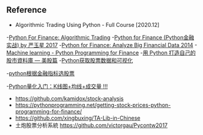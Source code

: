 ## Reference 
- Algorithmic Trading Using Python - Full Course [2020.12]

-[Python For Finance: Algorithmic Trading]()
-[Python for Finance (Python金融实战) by 严玉星 2017](https://book.douban.com/subject/27076214/)
-[Python for Finance: Analyze Big Financial Data 2014]()
-[Machine learning - Python Programming for Finance](https://www.youtube.com/watch?v=W4kqEvGI4Lg)
-[用 Python 打造自己的股市資料庫 — 美股篇](https://medium.com/ai%E8%82%A1%E4%BB%94/%E7%94%A8-python-%E6%89%93%E9%80%A0%E8%87%AA%E5%B7%B1%E7%9A%84%E8%82%A1%E5%B8%82%E8%B3%87%E6%96%99%E5%BA%AB-%E7%BE%8E%E8%82%A1%E7%AF%87-e3e896659fd6)
-[Python获取股票数据和可视化](https://zhuanlan.zhihu.com/p/54299970)

-[python根据金融指标选股票](https://www.youtube.com/watch?v=R3h8rJsQHaw)

-[Python量化入门：K线图+均线+成交量 !!!](https://zhuanlan.zhihu.com/p/54583899) 


- https://github.com/kamidox/stock-analysis
- https://pythonprogramming.net/getting-stock-prices-python-programming-for-finance/
- https://github.com/xingbuxing/TA-Lib-in-Chinese
- 土炮股票分析系統 https://github.com/victorgau/Pycontw2017

